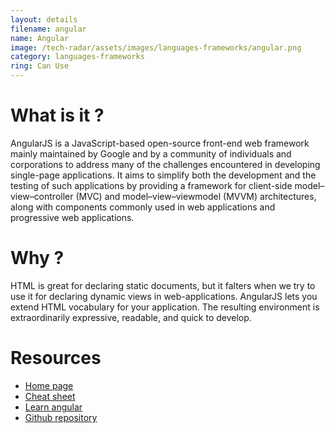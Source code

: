 ```yaml
---
layout: details
filename: angular
name: Angular
image: /tech-radar/assets/images/languages-frameworks/angular.png 
category: languages-frameworks
ring: Can Use
---
```


# What is it ?
AngularJS is a JavaScript-based open-source front-end web framework mainly maintained by Google and by a community of individuals and corporations to address many of the challenges encountered in developing single-page applications. It aims to simplify both the development and the testing of such applications by providing a framework for client-side model–view–controller (MVC) and model–view–viewmodel (MVVM) architectures, along with components commonly used in web applications and progressive web applications.

# Why ?
HTML is great for declaring static documents, but it falters when we try to use it for declaring dynamic views in web-applications. AngularJS lets you extend HTML vocabulary for your application. The resulting environment is extraordinarily expressive, readable, and quick to develop.

# Resources
- [Home page](https://angularjs.org/)
- [Cheat sheet](https://angular.io/guide/cheatsheet)
- [Learn angular](https://hackr.io/tutorials/learn-angular)
- [Github repository](https://github.com/angular/angular.js/)
